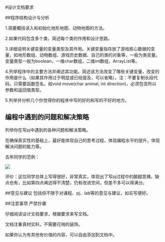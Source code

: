 #设计文档要求

##程序结构设计与分析

1.简要概括读入和初始化地形地图、动物地图的方法。

2.如果代码包含多个类，简述每个类的作用和设计思路。

3.详细说明关键变量的变量类型及其作用。关键变量指存放了游戏核心数据的变量，如地形数组、动物数组、游戏历史数据、自己的类的对象等，一般为类变量。变量类型一般为boolean，一维char数组，二维int数组，ArrayList等。

4.列举程序中的主要方法并阐述其功能。简述该方法改变了哪些关键变量，改变的作用是什么（如果其作用过于明显或已经提及，可以省略）。注：不要复制长段代码，只需要函数签名，如void move(char animal, int direction)，必须包含所以参数和返回值类型。

5.列举并分析几个你觉得你的程序中写的好的和写的不好的地方。

## 编程中遇到的问题和解决策略
列举你在写pj中遇到的各种问题和解决策略。

在确保真实性的基础上，最好能体现自己的思考过程，体现编程水平的提升，体现解决问题的能力等。

去年同学的范例：

![](https://raw.githubusercontent.com/Java-A-2019/project1/master/image/document.png)


评价：这位同学总体上写得很好，非常真实，体现出了写pj过程中的酸甜苦辣。缺点也有，比如第四点阐述得不清楚，仍有改进空间，但差不多可以得满分。

##意见与建议
包括但不限于对课程、pj、lab等的意见与建议，如实写便好。

##注意事项
严禁抄袭

仔细阅读设计文档要求，根据要求来写文档。

文档注重真材实料，不需要花哨的装饰。

如果你认为有其他有价值的内容，可以自由添加到文档中。